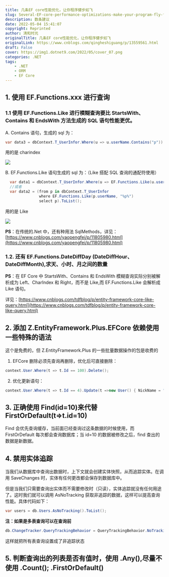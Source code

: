 ```yaml
---
title: 几条EF core性能优化，让你程序健步如飞
slug: Several-EF-core-performance-optimizations-make-your-program-fly-fast
description: 数条建议
date: 2022-05-04 15:41:07
copyright: Reprinted
author: 清和时光
originalTitle: 几条EF core性能优化，让你程序健步如飞
originalLink: https://www.cnblogs.com/qingheshiguang/p/13559561.html
draft: False
cover: https://img1.dotnet9.com/2022/05/cover_07.png
categories: .NET
tags: 
    - .NET
    - ORM
    - EF Core
---
```


## 1. 使用 EF.Functions.xxx 进行查询

### 1.1 使用 EF.Functions.Like 进行模糊查询要比 StartsWith、Contains 和 EndsWith 方法生成的 SQL 语句性能更优。

A. Contains 语句，生成的 sql 为：

```csharp
var data3 = dbContext.T_UserInfor.Where(u => u.userName.Contains("p")).ToList();
```

用的是 charindex

![](https://img1.dotnet9.com/2022/05/0701.png)

B. EF.Functions.Like 语句生成的 sql 为：（Like 搭配 SQL 查询的通配符使用）

```csharp
  var data1 = dbContext.T_UserInfor.Where(u => EF.Functions.Like(u.userName, "%p%")).ToList();
  //或者
  var data2 = (from p in dbContext.T_UserInfor
               where EF.Functions.Like(p.userName, "%p%")
               select p).ToList();
```

用的是 Like

![](https://img1.dotnet9.com/2022/05/0702.png)

**PS**：在传统的.Net 中，还有种用法 SqlMethods，详见：[https://www.cnblogs.com/yaopengfei/p/11805980.html](https://www.cnblogs.com/yaopengfei/p/11805980.html)

### 1.2. 还有 EF.Functions.DateDiffDay (DateDiffHour、DateDiffMonth),求天、小时、月之间的数量

**PS**：在 EF Core 中 StartsWith、Contains 和 EndsWith 模糊查询实际分别被解析成为 Left、CharIndex 和 Right，而不是 Like,而 EF.Functions.Like 会解析成 Like 语句。

详见：[https://www.cnblogs.com/tdfblog/p/entity-framework-core-like-query.html](https://www.cnblogs.com/tdfblog/p/entity-framework-core-like-query.html)

## 2. 添加 Z.EntityFramework.Plus.EFCore 依赖使用一些特殊的语法

这个是免费的，但 Z.EntityFramework.Plus 的一些批量数据操作的包是收费的

1. EFCore 删除必须先查询再删除，优化后可直接删除：

```csharp
context.User.Where(t => t.Id == 100).Delete();
```

2. 优化更新语句：

```csharp
context.User.Where(t => t.Id == 4).Update(t =>new User() { NickName = "2224114" ,Phone = "1234"} );
```

## 3. 正确使用 Find(id=10)来代替 FirstOrDefault(t=>t.id=10)

Find 会优先查询缓存，当前面已经查询过这条数据的时候使用，而 FirstOrDefault 每次都会查询数据库；当 id=10 的数据被修改之后，find 查出的数据是新数据。

## 4. 禁用实体追踪

当我们从数据库中查询出数据时，上下文就会创建实体快照，从而追踪实体。在调用 SaveChanges 时，实体有任何更改都会保存到数据库中。

但是当我们只需要查询出实体而不需要修改时（只读），实体追踪就没有任何用途了。这时我们就可以调用 AsNoTracking 获取非追踪的数据，这样可以提高查询性能。具体代码如下：

```csharp
var users = db.Users.AsNoTracking().ToList();
```

**注：如果是多表查询可以在查询前**

```csharp
db.ChangeTracker.QueryTrackingBehavior = QueryTrackingBehavior.NoTracking;
```

这样就把所有表查询设置成了非追踪状态

## 5. 判断查询出的列表是否有值时，使用 .Any(),尽量不使用 .Count(); .FirstOrDefault()

